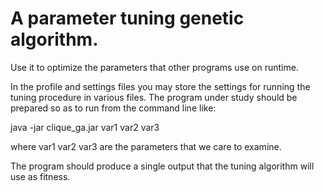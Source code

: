 # Α parameter tuning genetic algorithm.

Use it to optimize the parameters that other programs use on runtime.

In the profile and settings files you may store the settings for running the tuning procedure in various files.
The program under study should be prepared so as to run from the command line like:

java -jar clique_ga.jar var1 var2 var3

where var1 var2 var3 are the parameters that we care to examine.

The program should produce a single output that the tuning algorithm will use as fitness.
